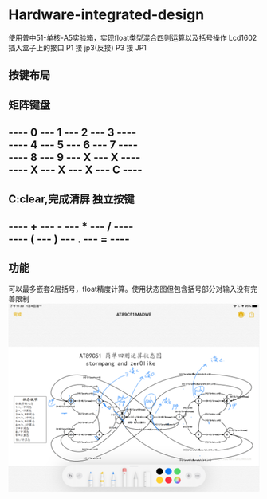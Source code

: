 # Hardware-integrated-design
使用普中51-单核-A5实验箱，实现float类型混合四则运算以及括号操作
Lcd1602插入盒子上的接口
P1 接 jp3(反接)
P3 接 JP1
## 按键布局
矩阵键盘
-----------------------------  
---- 0 --- 1 --- 2 --- 3 ----  
---- 4 --- 5 --- 6 --- 7 ----  
---- 8 --- 9 --- X --- X ----  
---- X --- X --- X --- C ----  
-----------------------------  
C:clear,完成清屏
独立按键
-----------------------------  
---- + --- - --- * --- / ----  
---- ( --- ) --- . --- = ----  
-----------------------------  
## 功能
可以最多嵌套2层括号，float精度计算。使用状态图但包含括号部分对输入没有完善限制  
![State](State.png)